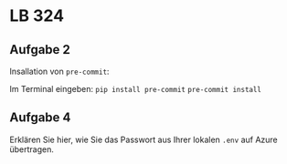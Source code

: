 # LB 324

## Aufgabe 2
Insallation von `pre-commit`:

Im Terminal eingeben:
`pip install pre-commit`
`pre-commit install`

## Aufgabe 4
Erklären Sie hier, wie Sie das Passwort aus Ihrer lokalen `.env` auf Azure übertragen.

